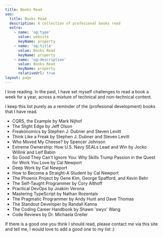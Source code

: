 ```yaml
---
title: Books Read
seo:
  title: Books Read
  description: A collection of profesional books read
  extra:
    - name: 'og:type'
      value: website
      keyName: property
    - name: 'og:title'
      value: Books Read
      keyName: property
    - name: 'og:description'
      value: Books Read
      keyName: property
      relativeUrl: true
layout: page
---
```


I love reading. In the past, I have set myself challenges to read a book a week for a year, across a mixture of technical and non-technical content.

I keep this list purely as a reminder of the (profesional development) books that I have read.

- CQRS, the Example by Mark Nijhof
- The Slight Edge by Jeff Olson
- Freakonomics by Stephen J. Dubner and Steven Levitt
- Think Like a Freak by Stephen J. Dubner and Steven Levitt
- Who Moved My Cheese? by Spencer Johnson
- Extreme Ownership: How U.S. Navy SEALs Lead and Win by Jocko Willink and Leif Babin
- So Good They Can't Ignore You: Why Skills Trump Passion in the Quest for Work You Love by Cal Newport
- Deep Work by Cal Newport
- How to Become a Straight-A Student by Cal Newport
- The Phoenix Project by Gene Kim, George Spafford, and Kevin Behr
- The Self‑Taught Programmer by Cory Althoff
- Practical DevOps by Joakim Verona
- Mastering TypeScript by Nathan Rozentals
- The Pragmatic Programmer by Andy Hunt and Dave Thomas
- The Standout Developer by Randall Kanna
- The Coding Career Handbook by Shawn 'swyx' Wang
- Code Reviews by Dr. Michaela Greiler

If there is a good one you think I should read, please contact me via this site and tell me, I would love to add a good one to my list :)